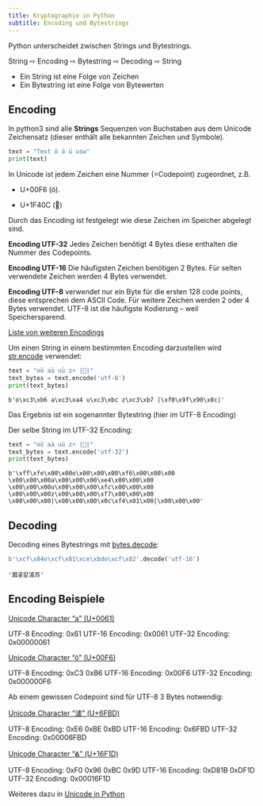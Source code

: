 ```yaml
---
title: Kryptographie in Python
subtitle: Encoding und Bytestrings
---
```


Python unterscheidet zwischen Strings und Bytestrings. 

String ⇨ Encoding ⇨ Bytestring ⇨ Decoding ⇨ String

- Ein String ist eine Folge von Zeichen
- Ein Bytestring ist eine Folge von Bytewerten



## Encoding

In python3 sind alle **Strings** Sequenzen von Buchstaben aus dem Unicode Zeichensatz (dieser enthält alle bekannten Zeichen und Symbole).

```python
text = "Text ö ä ü usw"
print(text) 
```

In Unicode ist jedem Zeichen eine Nummer (=Codepoint) zugeordnet, z.B. 

- U+00F6 (ö). 

- U+1F40C (🐌)

Durch das Encoding ist festgelegt wie diese Zeichen im Speicher abgelegt sind.

**Encoding UTF-32** Jedes Zeichen benötigt 4 Bytes diese enthalten die Nummer des Codepoints.

**Encoding UTF-16** Die häufigsten Zeichen benötigen 2 Bytes. Für selten verwendete Zeichen werden 4 Bytes verwendet.

**Encoding UTF-8** verwendet nur ein Byte für die ersten 128 code points, diese entsprechen dem ASCII Code.  Für weitere Zeichen werden 2 oder 4 Bytes verwendet. UTF-8 ist die häufigste Kodierung – weil Speichersparend.

[Liste von weiteren Encodings](https://docs.python.org/3/library/codecs.html#standard-encodings)

Um einen String in einem bestimmten Encoding darzustellen wird [str.encode](https://docs.python.org/3/library/stdtypes.html#str.encode) verwendet:

```python
text = "oö aä uü z÷ |🐌|"
text_bytes = text.encode('utf-8')
print(text_bytes)
```

```
b'o\xc3\xb6 a\xc3\xa4 u\xc3\xbc z\xc3\xb7 |\xf0\x9f\x90\x8c|'
```

Das Ergebnis ist ein sogenannter Bytestring (hier im UTF-8 Encoding)

Der selbe String im UTF-32 Encoding:

```python
text = "oö aä uü z÷ |🐌|"
text_bytes = text.encode('utf-32')
print(text_bytes)
```

```
b'\xff\xfe\x00\x00o\x00\x00\x00\xf6\x00\x00\x00 \x00\x00\x00a\x00\x00\x00\xe4\x00\x00\x00 \x00\x00\x00u\x00\x00\x00\xfc\x00\x00\x00 \x00\x00\x00z\x00\x00\x00\xf7\x00\x00\x00 \x00\x00\x00|\x00\x00\x00\x0c\xf4\x01\x00|\x00\x00\x00'
```



## Decoding

Decoding eines Bytestrings mit [bytes.decode](https://docs.python.org/3/library/stdtypes.html#bytes.decode):

```python
b'\xcf\x84o\xcf\x81\xce\xbdo\xcf\x82'.decode('utf-16')
```

```
'蓏콯캁澽苏'
```



## Encoding Beispiele

[Unicode Character “a” (U+0061)](https://www.compart.com/en/unicode/U+0061)

UTF-8 Encoding:	0x61
UTF-16 Encoding:	0x0061
UTF-32 Encoding:	0x00000061

[Unicode Character “ö” (U+00F6)](https://www.compart.com/en/unicode/U+00F6)

UTF-8 Encoding:	0xC3 0xB6
UTF-16 Encoding:	0x00F6
UTF-32 Encoding:	0x000000F6

Ab einem gewissen Codepoint sind für UTF-8 3 Bytes notwendig:

[Unicode Character “澽” (U+6FBD)](https://www.compart.com/en/unicode/U+6FBD)

UTF-8 Encoding:	0xE6 0xBE 0xBD
UTF-16 Encoding:	0x6FBD
UTF-32 Encoding:	0x00006FBD

[Unicode Character “𖼝” (U+16F1D)](https://www.compart.com/en/unicode/U+16F1D)

UTF-8 Encoding:	0xF0 0x96 0xBC 0x9D
UTF-16 Encoding:	0xD81B 0xDF1D
UTF-32 Encoding:	0x00016F1D

Weiteres dazu in [Unicode in Python](https://docs.python.org/3/howto/unicode.html)
